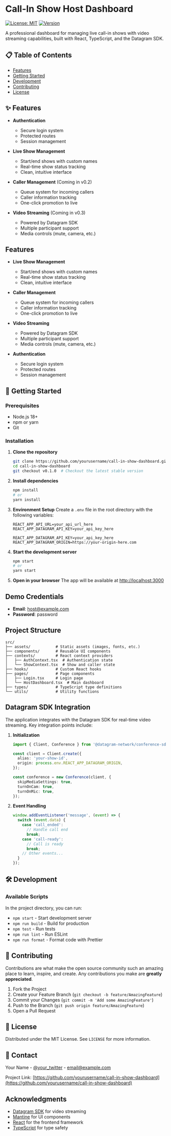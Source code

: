 # Call-In Show Host Dashboard

[![License: MIT](https://img.shields.io/badge/License-MIT-yellow.svg)](https://opensource.org/licenses/MIT)
[![Version](https://img.shields.io/badge/version-0.1.0-blue.svg)](https://github.com/yourusername/call-in-show-dashboard/releases/tag/v0.1.0)

A professional dashboard for managing live call-in shows with video streaming capabilities, built with React, TypeScript, and the Datagram SDK.

## 📋 Table of Contents

- [Features](#-features)
- [Getting Started](#-getting-started)
- [Development](#-development)
- [Contributing](#-contributing)
- [License](#-license)

## ✨ Features

- **Authentication**
  - Secure login system
  - Protected routes
  - Session management
  
- **Live Show Management**
  - Start/end shows with custom names
  - Real-time show status tracking
  - Clean, intuitive interface

- **Caller Management** (Coming in v0.2)
  - Queue system for incoming callers
  - Caller information tracking
  - One-click promotion to live

- **Video Streaming** (Coming in v0.3)
  - Powered by Datagram SDK
  - Multiple participant support
  - Media controls (mute, camera, etc.)

## Features

- **Live Show Management**
  - Start/end shows with custom names
  - Real-time show status tracking
  - Clean, intuitive interface

- **Caller Management**
  - Queue system for incoming callers
  - Caller information tracking
  - One-click promotion to live

- **Video Streaming**
  - Powered by Datagram SDK
  - Multiple participant support
  - Media controls (mute, camera, etc.)

- **Authentication**
  - Secure login system
  - Protected routes
  - Session management

## 🚀 Getting Started

### Prerequisites

- Node.js 18+
- npm or yarn
- Git

### Installation

1. **Clone the repository**
   ```bash
   git clone https://github.com/yourusername/call-in-show-dashboard.git
   cd call-in-show-dashboard
   git checkout v0.1.0  # Checkout the latest stable version
   ```

2. **Install dependencies**
   ```bash
   npm install
   # or
   yarn install
   ```

3. **Environment Setup**
   Create a `.env` file in the root directory with the following variables:
   ```env
   REACT_APP_API_URL=your_api_url_here
   REACT_APP_DATAGRAM_API_KEY=your_api_key_here
   ```
   ```env
   REACT_APP_DATAGRAM_API_KEY=your_api_key_here
   REACT_APP_DATAGRAM_ORIGIN=https://your-origin-here.com
   ```

4. **Start the development server**
   ```bash
   npm start
   # or
   yarn start
   ```

5. **Open in your browser**
   The app will be available at [http://localhost:3000](http://localhost:3000)

## Demo Credentials

- **Email**: host@example.com
- **Password**: password

## Project Structure

```
src/
├── assets/           # Static assets (images, fonts, etc.)
├── components/       # Reusable UI components
├── contexts/         # React context providers
│   ├── AuthContext.tsx  # Authentication state
│   └── ShowContext.tsx  # Show and caller state
├── hooks/            # Custom React hooks
├── pages/            # Page components
│   ├── Login.tsx     # Login page
│   └── HostDashboard.tsx  # Main dashboard
├── types/            # TypeScript type definitions
└── utils/            # Utility functions
```

## Datagram SDK Integration

The application integrates with the Datagram SDK for real-time video streaming. Key integration points include:

1. **Initialization**
   ```typescript
   import { Client, Conference } from '@datagram-network/conference-sdk';
   
   const client = Client.create({
     alias: 'your-show-id',
     origin: process.env.REACT_APP_DATAGRAM_ORIGIN,
   });
   
   const conference = new Conference(client, {
     skipMediaSettings: true,
     turnOnCam: true,
     turnOnMic: true,
   });
   ```

2. **Event Handling**
   ```typescript
   window.addEventListener('message', (event) => {
     switch (event.data) {
       case 'call_ended':
         // Handle call end
         break;
       case 'call-ready':
         // Call is ready
         break;
       // Other events...
     }
   });
   ```

## 🛠 Development

### Available Scripts

In the project directory, you can run:

- `npm start` - Start development server
- `npm run build` - Build for production
- `npm test` - Run tests
- `npm run lint` - Run ESLint
- `npm run format` - Format code with Prettier

## 🤝 Contributing

Contributions are what make the open source community such an amazing place to learn, inspire, and create. Any contributions you make are **greatly appreciated**.

1. Fork the Project
2. Create your Feature Branch (`git checkout -b feature/AmazingFeature`)
3. Commit your Changes (`git commit -m 'Add some AmazingFeature'`)
4. Push to the Branch (`git push origin feature/AmazingFeature`)
5. Open a Pull Request

## 📄 License

Distributed under the MIT License. See `LICENSE` for more information.

## 📧 Contact

Your Name - [@your_twitter](https://twitter.com/your_twitter) - email@example.com

Project Link: [https://github.com/yourusername/call-in-show-dashboard](https://github.com/yourusername/call-in-show-dashboard)

## Acknowledgments

- [Datagram SDK](https://sdk.datagram.network/) for video streaming
- [Mantine](https://mantine.dev/) for UI components
- [React](https://reactjs.org/) for the frontend framework
- [TypeScript](https://www.typescriptlang.org/) for type safety
